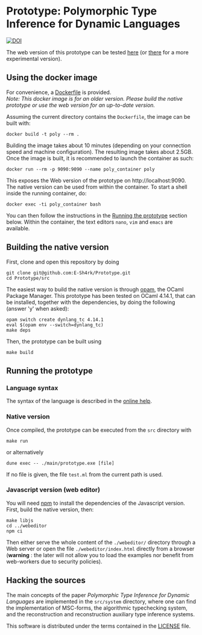 # Prototype: Polymorphic Type Inference for Dynamic Languages

[![DOI](https://zenodo.org/badge/308046842.svg)](https://zenodo.org/badge/latestdoi/308046842)

The web version of this prototype can be tested [here](https://www.cduce.org/dynlang/) (or [there](https://e-sh4rk.github.io/Prototype/) for a more experimental version).

## Using the docker image

For convenience, a [Dockerfile](Dockerfile) is provided.  
*Note: This docker image is for an older version. Please build the native prototype or use the web version for an up-to-date version.*

Assuming the current directory contains the `Dockerfile`, the image can be built with:
```
docker build -t poly --rm .
```
Building the image takes about 10 minutes (depending on your connection speed and machine configuration). The
resulting image takes about 2.5GB. Once the image is built, it is recommended to launch the container
as such:
```
docker run --rm -p 9090:9090 --name poly_container poly
```
This exposes the Web version of the prototype on http://localhost:9090. The native version can
be used from within the container. To start a shell inside the running container, do:
```
docker exec -ti poly_container bash
```
You can then follow the instructions in the [Running the prototype](#running-the-prototype) section below. Within the container, the text editors `nano`, `vim` and `emacs` are available.

## Building the native version

First, clone and open this repository by doing
```
git clone git@github.com:E-Sh4rk/Prototype.git
cd Prototype/src
```

The easiest way to build the native version is through [opam](https://opam.ocaml.org/), the OCaml Package Manager.
This prototype has been tested on OCaml 4.14.1, that can be installed, together with
the dependencies, by doing the following (answer 'y' when asked):
```
opam switch create dynlang_tc 4.14.1
eval $(opam env --switch=dynlang_tc)
make deps
```

Then, the prototype can be built using
```
make build
```

## Running the prototype

### Language syntax
The syntax of the language is described in the [online
help](https://e-sh4rk.github.io/Prototype/doc.html).

### Native version
Once compiled, the prototype can be executed from the `src` directory with
```
make run
```
or alternatively
```
dune exec -- ./main/prototype.exe [file]
```
If no file is given, the file `test.ml` from the current path is used.

### Javascript version (web editor)

You will need [npm](https://www.npmjs.com/) to install the dependencies of the Javascript version.
First, build the native version, then:
```
make libjs
cd ../webeditor
npm ci
```

Then either serve the whole content of the `./webeditor/` directory through a Web server or open the file `./webeditor/index.html` directly from a browser (**warning** : the later will not allow you to load the examples nor benefit from web-workers due to security policies).

## Hacking the sources

The main concepts of the paper *Polymorphic Type Inference for Dynamic Languages* are implemented in the `src/system` directory, where one can find the implementation of MSC-forms, the algorithmic typechecking system, and the reconstruction and reconstruction auxiliary type inference systems.

This software is distributed under the terms contained in the [LICENSE](LICENSE) file.